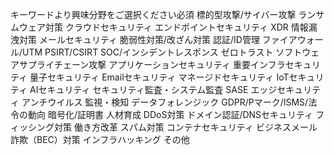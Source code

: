 キーワードより興味分野をご選択ください必須 標的型攻撃/サイバー攻撃
 ランサムウェア対策
 クラウドセキュリティ
 エンドポイントセキュリティ
 XDR
 情報漏洩対策
 メールセキュリティ
 脆弱性対策/改ざん対策
 認証/ID管理
 ファイアウォール/UTM
 PSIRT/CSIRT
 SOC/インシデントレスポンス
 ゼロトラスト
 ソフトウェアサプライチェーン攻撃
 アプリケーションセキュリティ
 重要インフラセキュリティ
 量子セキュリティ
 Emailセキュリティ
 マネージドセキュリティ
 IoTセキュリティ
 AIセキュリティ
 セキュリティ監査・システム監査
 SASE
 エッジセキュリティ
 アンチウイルス
 監視・検知
 データフォレンジック
 GDPR/Pマーク/ISMS/法令の動向
 暗号化/証明書
 人材育成
 DDoS対策
 ドメイン認証/DNSセキュリティ
 フィッシング対策
 働き方改革
 スパム対策
 コンテナセキュリティ
 ビジネスメール詐欺（BEC）対策
 インフラハッキング
 その他